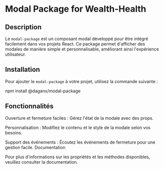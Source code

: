 # Modal Package for Wealth-Health

## Description
Le `modal-package` est un composant modal développé pour être intégré facilement dans vos projets React. Ce package permet d'afficher des modales de manière simple et personnalisable, améliorant ainsi l'expérience utilisateur.

## Installation

Pour ajouter le `modal-package` à votre projet, utilisez la commande suivante :

npm install @daganx/modal-package

## Fonctionnalités

Ouverture et fermeture faciles : Gérez l'état de la modale avec des props.

Personnalisation : Modifiez le contenu et le style de la modale selon vos besoins.

Support des événements : Écoutez les événements de fermeture pour une gestion facile.
Documentation

Pour plus d'informations sur les propriétés et les méthodes disponibles, veuillez consulter la documentation.
